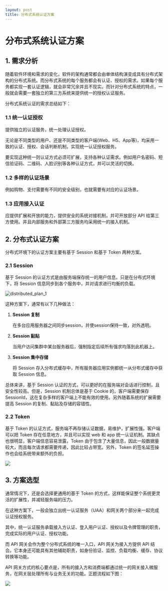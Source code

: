 ```yaml
---
layout: post
title: 分布式系统认证方案
---
```


# 分布式系统认证方案

## 1. 需求分析

随着软件环境和需求的变化，软件的架构通常都会由单体结构演变成具有分布式架构的分布式系统。而分布式系统的每个服务都会有认证、授权的需求。如果每个服务都实现一套认证逻辑，就会非常冗余并且不现实。而针对分布式系统的特点，一般就会需要一套独立的第三方系统来提供统一的授权认证服务。

分布式系统认证的需求总结如下：

### 1.1 统一认证授权

提供独立的认证服务，统一处理认证授权。

无论是不同类型的用户、还是不同类型的客户端(Web、H5、App等)，均采用一致的认证、授权、会话判断机制，实现统一认证授权服务。

要实现这种统一则认证方式必须可扩展，支持各种认证需求。例如用户名密码、短信验证码、二维码、人脸识别等各种认证方式，并可以灵活的切换。

### 1.2 多样的认证场景

例如购物、支付需要有不同的安全级别，也就需要有对应的认证场景。

### 1.3 应用接入认证

应提供扩展和开放的能力，提供安全的系统对接机制，并可开放部分 API 给第三方使用。并且内部服务和外部第三方服务均采用统一的接入机制。

## 2. 分布式认证方案

分布式环境下的认证方案主要有基于 Session 和基于 Token 两种方案。

### 2.1 Session

基于 Session 的认证方式是由服务端保存统一的用户信息。只是在分布式环境下，将 Session 信息同步到各个服务中，并对请求进行均衡的负载。

![distributed_plan_1](https://cdn.javatv.net/distributed_plan_1.png)

这种方案下，通常有以下几种做法：

1. **Session 复制**

   在多台应用服务器之间同步session，并使session保持一致，对外透明。

2. **Session 黏贴**

   当用户访问集群中某台服务器后，强制指定后续所有强求均落到此机器上。

3. **Session 集中存储**

   将 Session 存入分布式缓存中，所有服务器应用实例都统一从分布式缓存中获取 Session 信息。

总体来讲，基于 Session 认证的方式，可以更好的在服务端对会话进行控制，且安全性较高。但是，Session 机制总体是基于 Cookie 的，客户端需要保存 SessionId，这在复杂多样的客户端上不能有效的使用。另外随着系统的扩展需要提高 Session 的复制、黏贴及存储的容错性。

### 2.2 Token

基于 Token 的认证方式，服务端不再存储认证数据，易维护，扩展性强。客户端可以把 Token 存在任意地方，并且可以实现 web 和 app 统一认证机制。其缺点也很明显，客户端信息容易泄露，Token 由于包含了大量信息，因此一般数据量较大，而且每次请求都需要传递，因此比较占带宽。另外，Token 的签名延签操作也会给系统带来额外的负担。

![](https://cdn.javatv.net/distributed_plan_2.png)

## 3. 方案选型

通常情况下，还是会选择更通用的基于 Token 的方式，这样能保证整个系统更灵活的扩展性，并减轻服务端的压力。

在这种方案下，一般会独立出统一认证服务（UAA）和网关两个部分来一起完成认证授权服务。

其中，统一认证服务承载接入方认证、登入用户认证、授权以及令牌管理的职责，完成实际的用户认证、授权功能。

而 API 网关会作为整个分布式系统的唯一入口，API 网关为接入方提供 API 结合。它本身还可能具有其他辅助职责，如身份验证、监控、负载均衡、缓存、协议转换等功能。

API 网关方式的核心要点是，所有的接入方和消费端都通过统一的网关接入微服务，在网关层处理所有与业务无关的功能。正题流程如下图：

![](https://cdn.javatv.net/distributed_plan_3.png)


































